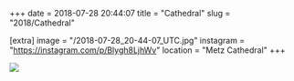 +++
date = 2018-07-28 20:44:07
title = "Cathedral"
slug = "2018/Cathedral"

[extra]
image = "/2018-07-28_20-44-07_UTC.jpg"
instagram = "https://instagram.com/p/Blygh8LjhWv"
location = "Metz Cathedral"
+++

<img src="/2018-07-28_20-44-07_UTC.jpg" />
